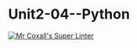 # Unit2-04--Python
[![Mr Coxall's Super Linter](https://github.com/ICS3U-C-Programming-Christopher-El-Murr/Unit2-04--Python/workflows/Mr%20Coxall's%20Super%20Linter/badge.svg)](https://github.com/ICS3U-C-Programming-Christopher-El-Murr/Unit2-04--Python/actions/)
